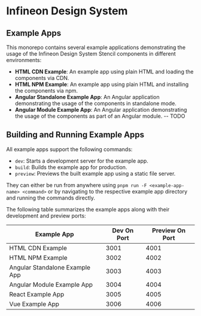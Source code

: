 # Infineon Design System

## Example Apps
This monorepo contains several example applications demonstrating the usage of the Infineon Design System Stencil components in different environments:
- **HTML CDN Example**: An example app using plain HTML and loading the components via CDN.
- **HTML NPM Example**: An example app using plain HTML and installing the components via npm.
- **Angular Standalone Example App**: An Angular application demonstrating the usage of the components in standalone mode.
- **Angular Module Example App**: An Angular application demonstrating the usage of the components as part of an Angular module.
-- TODO

## Building and Running Example Apps
All example apps support the following commands:
- `dev`: Starts a development server for the example app.
- `build`: Builds the example app for production.
- `preview`: Previews the built example app using a static file server.

They can either be run from anywhere using `pnpm run -F <example-app-name> <command>` or by navigating to the respective example app directory and running the commands directly.

The following table summarizes the example apps along with their development and preview ports:

| Example App                      | Dev On Port | Preview On Port |
|----------------------------------|-------------|-----------------|
| HTML CDN Example                 | 3001        | 4001            |
| HTML NPM Example                 | 3002        | 4002            |
| Angular Standalone Example App   | 3003        | 4003            |
| Angular Module Example App       | 3004        | 4004            |
| React Example App                | 3005        | 4005            |
| Vue Example App                  | 3006        | 4006            |
